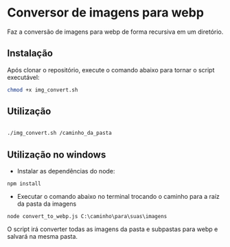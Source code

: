 # Conversor de imagens para webp

Faz a conversão de imagens para webp de forma recursiva em um diretório.

## Instalação

Após clonar o repositório, execute o comando abaixo para tornar o script executável:

```bash
chmod +x img_convert.sh


```

## Utilização

```bash

./img_convert.sh /caminho_da_pasta

```

## Utilização no windows

- Instalar as dependências do node:

```
npm install 
```

- Executar o comando abaixo no terminal trocando o caminho para a raíz da pasta da imagens

```
node convert_to_webp.js C:\caminho\para\suas\imagens
```

O script irá converter todas as imagens da pasta e subpastas para webp e salvará na mesma pasta.

